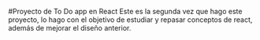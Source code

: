 #Proyecto de To Do app en React
Este es la segunda vez que hago este proyecto, lo hago con el objetivo de estudiar y repasar conceptos de react, además de mejorar el diseño anterior.